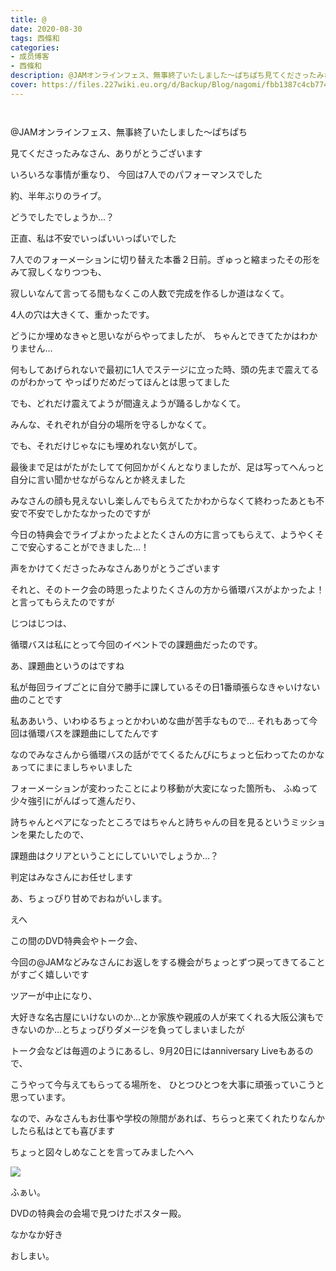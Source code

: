 ```yaml
---
title: @
date: 2020-08-30
tags: 西條和
categories: 
- 成员博客
- 西條和
description: @JAMオンラインフェス、無事終了いたしました〜ぱちぱち見てくださったみなさん、ありがとうございますいろいろな事情が...
cover: https://files.227wiki.eu.org/d/Backup/Blog/nagomi/fbb1387c4cb774295ca0006baf0d2.jpg 
---
```


        ﻿











@JAMオンラインフェス、無事終了いたしました〜ぱちぱち









見てくださったみなさん、ありがとうございます



















いろいろな事情が重なり、
今回は7人でのパフォーマンスでした












約、半年ぶりのライブ。




















どうでしたでしょうか…？























正直、私は不安でいっぱいいっぱいでした













7人でのフォーメーションに切り替えた本番２日前。ぎゅっと縮まったその形をみて寂しくなりつつも、

寂しいなんて言ってる間もなくこの人数で完成を作るしか道はなくて。












4人の穴は大きくて、重かったです。






どうにか埋めなきゃと思いながらやってましたが、
ちゃんとできてたかはわかりません…









何もしてあげられないで最初に1人でステージに立った時、頭の先まで震えてるのがわかって
やっぱりだめだってほんとは思ってました


















でも、どれだけ震えてようが間違えようが踊るしかなくて。








みんな、それぞれが自分の場所を守るしかなくて。











でも、それだけじゃなにも埋めれない気がして。

















最後まで足はがたがたしてて何回かがくんとなりましたが、足は写ってへんっと自分に言い聞かせながらなんとか終えました















みなさんの顔も見えないし楽しんでもらえてたかわからなくて終わったあとも不安で不安でしかたなかったのですが



今日の特典会でライブよかったよとたくさんの方に言ってもらえて、ようやくそこで安心することができました…！










声をかけてくださったみなさんありがとうございます
















それと、そのトーク会の時思ったよりたくさんの方から循環バスがよかったよ！と言ってもらえたのですが








じつはじつは、



















循環バスは私にとって今回のイベントでの課題曲だったのです。













あ、課題曲というのはですね




私が毎回ライブごとに自分で勝手に課しているその日1番頑張らなきゃいけない曲のことです













私ああいう、いわゆるちょっとかわいめな曲が苦手なもので…
それもあって今回は循環バスを課題曲にしてたんです













なのでみなさんから循環バスの話がでてくるたんびにちょっと伝わってたのかなぁってにまにましちゃいました














フォーメーションが変わったことにより移動が大変になった箇所も、
ふぬって少々強引にがんばって進んだり、





詩ちゃんとペアになったところではちゃんと詩ちゃんの目を見るというミッションを果たしたので、












課題曲はクリアということにしていいでしょうか…？













判定はみなさんにお任せします




















あ、ちょっぴり甘めでおねがいします。








えへ





















この間のDVD特典会やトーク会、

今回の@JAMなどみなさんにお返しをする機会がちょっとずつ戻ってきてることがすごく嬉しいです
















ツアーが中止になり、



大好きな名古屋にいけないのか…とか家族や親戚の人が来てくれる大阪公演もできないのか…とちょっぴりダメージを負ってしまいましたが















トーク会などは毎週のようにあるし、9月20日にはanniversary Liveもあるので、

こうやって今与えてもらってる場所を、
ひとつひとつを大事に頑張っていこうと思っています。














なので、みなさんもお仕事や学校の隙間があれば、ちらっと来てくれたりなんかしたら私はとても喜びます




















ちょっと図々しめなことを言ってみましたへへ





















![](https://files.227wiki.eu.org/d/Backup/Blog/nagomi/fbb1387c4cb774295ca0006baf0d2.jpg)





ふぁい。









DVDの特典会の会場で見つけたポスター殿。























なかなか好き




















おしまい。


